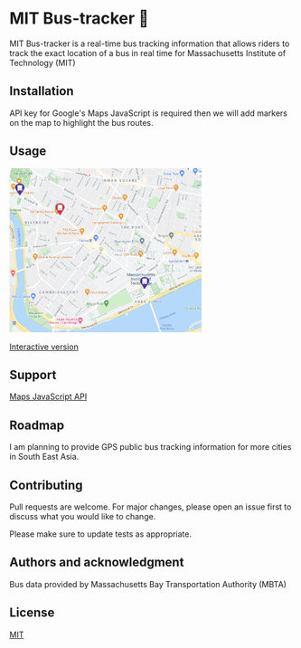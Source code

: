 # MIT Bus-tracker 🚌

MIT Bus-tracker is a real-time bus tracking information that allows riders to track the exact location of a bus in real time for Massachusetts Institute of Technology (MIT)

## Installation
API key for Google's Maps JavaScript is required then we will add markers on the map to highlight the bus routes.

## Usage 
<img src = 'example.png' width="340" height="290"> 

[Interactive version](https://anyapages.github.io/bus_tracker.html)

## Support
[Maps JavaScript API](https://developers.google.com/maps/support/?hl=en_G)

## Roadmap
I am planning to provide GPS public bus tracking information for more cities in South East Asia.

## Contributing
Pull requests are welcome. For major changes, please open an issue first to discuss what you would like to change.

Please make sure to update tests as appropriate.

## Authors and acknowledgment
Bus data provided by Massachusetts Bay Transportation Authority (MBTA)

## License
[MIT](https://github.com/anyapages/bus-tracker/blob/main/LICENSE)

